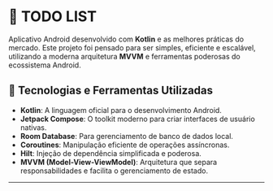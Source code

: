 # 📝 TODO LIST

Aplicativo Android desenvolvido com **Kotlin** e as melhores práticas do mercado. Este projeto foi pensado para ser simples, eficiente e escalável, utilizando a moderna arquitetura **MVVM** e ferramentas poderosas do ecossistema Android. 

## 🚀 Tecnologias e Ferramentas Utilizadas

- **Kotlin**: A linguagem oficial para o desenvolvimento Android.
- **Jetpack Compose**: O toolkit moderno para criar interfaces de usuário nativas.
- **Room Database**: Para gerenciamento de banco de dados local.
- **Coroutines**: Manipulação eficiente de operações assíncronas.
- **Hilt**: Injeção de dependência simplificada e poderosa.
- **MVVM (Model-View-ViewModel)**: Arquitetura que separa responsabilidades e facilita o gerenciamento de estado.

---
